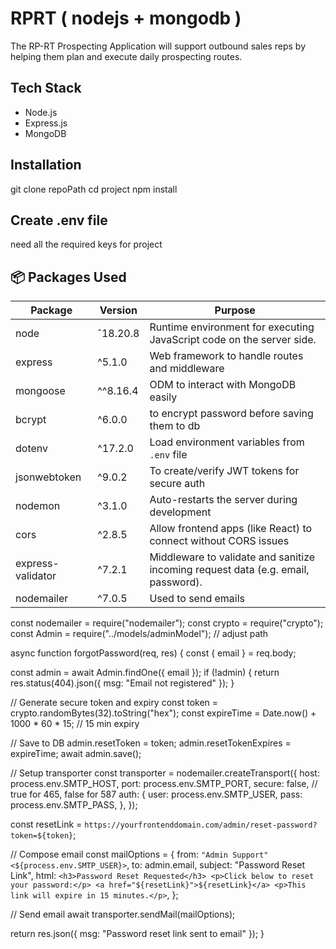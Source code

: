 # RPRT ( nodejs + mongodb )
The RP-RT Prospecting Application will support outbound sales reps by helping them plan and execute daily prospecting routes.

## Tech Stack
- Node.js
- Express.js
- MongoDB

## Installation
git clone repoPath
cd project
npm install

## Create .env file
need all the required keys for project

## 📦 Packages Used

| Package           | Version   | Purpose |
|-------------------|-----------|---------|
| node              | ˆ18.20.8  | Runtime environment for executing JavaScript code on the server side.|
| express           | ^5.1.0    | Web framework to handle routes and middleware |
| mongoose          | ^^8.16.4  | ODM to interact with MongoDB easily |
| bcrypt            | ^6.0.0    | to encrypt password before saving them to db |
| dotenv            | ^17.2.0   | Load environment variables from `.env` file |
| jsonwebtoken      | ^9.0.2    | To create/verify JWT tokens for secure auth |
| nodemon           | ^3.1.0    | Auto-restarts the server during development |
| cors              | ^2.8.5    | Allow frontend apps (like React) to connect without CORS issues |
| express-validator | ^7.2.1    | Middleware to validate and sanitize incoming request data (e.g. email, password). |
| nodemailer        | ^7.0.5    | Used to send emails |                                                               




const nodemailer = require("nodemailer");
const crypto = require("crypto");
const Admin = require("../models/adminModel"); // adjust path

async function forgotPassword(req, res) {
  const { email } = req.body;

  const admin = await Admin.findOne({ email });
  if (!admin) {
    return res.status(404).json({ msg: "Email not registered" });
  }

  // Generate secure token and expiry
  const token = crypto.randomBytes(32).toString("hex");
  const expireTime = Date.now() + 1000 * 60 * 15; // 15 min expiry

  // Save to DB
  admin.resetToken = token;
  admin.resetTokenExpires = expireTime;
  await admin.save();

  // Setup transporter
  const transporter = nodemailer.createTransport({
    host: process.env.SMTP_HOST,
    port: process.env.SMTP_PORT,
    secure: false, // true for 465, false for 587
    auth: {
      user: process.env.SMTP_USER,
      pass: process.env.SMTP_PASS,
    },
  });

  const resetLink = `https://yourfrontenddomain.com/admin/reset-password?token=${token}`;

  // Compose email
  const mailOptions = {
    from: `"Admin Support" <${process.env.SMTP_USER}>`,
    to: admin.email,
    subject: "Password Reset Link",
    html: `
      <h3>Password Reset Requested</h3>
      <p>Click below to reset your password:</p>
      <a href="${resetLink}">${resetLink}</a>
      <p>This link will expire in 15 minutes.</p>
    `,
  };

  // Send email
  await transporter.sendMail(mailOptions);

  return res.json({ msg: "Password reset link sent to email" });
}